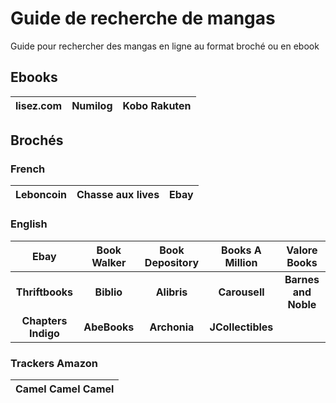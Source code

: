 # Guide de recherche de mangas

Guide pour rechercher des mangas en ligne au format broché ou en ebook

## Ebooks

| lisez.com | Numilog | Kobo Rakuten |
|:----------:|:-------------:|:------:|

## Brochés

### French
| Leboncoin | Chasse aux lives | Ebay |
|:----------:|:-------------:|:------:|

### English
| Ebay | Book Walker | Book Depository | Books A Million | Valore Books |
|:----------:|:-------------:|:------:|:------:|:------:|
| **Thriftbooks** | **Biblio** | **Alibris** | **Carousell** | **Barnes and Noble** |
| **Chapters Indigo** | **AbeBooks** | **Archonia** | **JCollectibles** |

### Trackers Amazon

| Camel Camel Camel |
|:-:|

